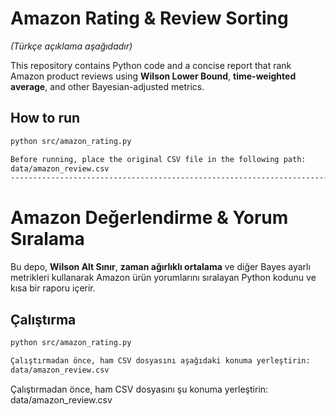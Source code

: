 # Amazon Rating & Review Sorting  
*(Türkçe açıklama aşağıdadır)*

This repository contains Python code and a concise report that rank Amazon
product reviews using **Wilson Lower Bound**, **time-weighted average**,
and other Bayesian-adjusted metrics.

## How to run
```bash
python src/amazon_rating.py

Before running, place the original CSV file in the following path:
data/amazon_review.csv
-----------------------------------------------------------------------------------
```
# Amazon Değerlendirme & Yorum Sıralama

Bu depo, **Wilson Alt Sınır**, **zaman ağırlıklı ortalama** ve
diğer Bayes ayarlı metrikleri kullanarak Amazon ürün yorumlarını
sıralayan Python kodunu ve kısa bir raporu içerir.

## Çalıştırma
```bash
python src/amazon_rating.py

Çalıştırmadan önce, ham CSV dosyasını aşağıdaki konuma yerleştirin:
data/amazon_review.csv
```



Çalıştırmadan önce, ham CSV dosyasını şu konuma yerleştirin:
data/amazon_review.csv
